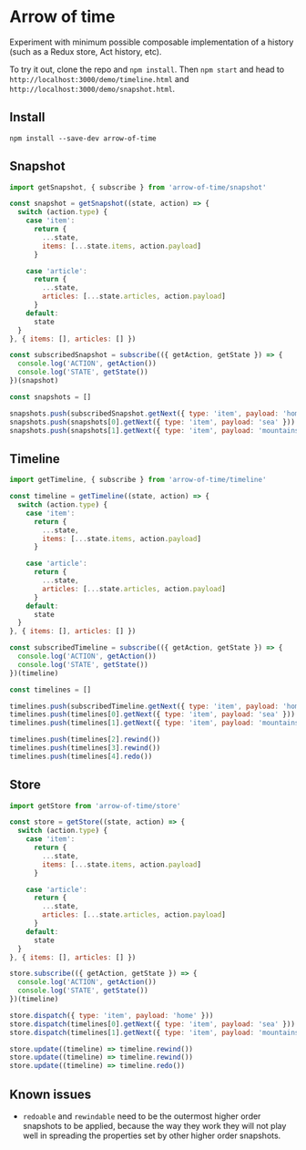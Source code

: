 # Arrow of time

Experiment with minimum possible composable implementation of a history (such as a Redux store, Act history, etc).

To try it out, clone the repo and `npm install`. Then `npm start` and head to `http://localhost:3000/demo/timeline.html` and `http://localhost:3000/demo/snapshot.html`.

## Install

```
npm install --save-dev arrow-of-time
```
## Snapshot

```javascript
import getSnapshot, { subscribe } from 'arrow-of-time/snapshot'

const snapshot = getSnapshot((state, action) => {
  switch (action.type) {
    case 'item':
      return {
        ...state,
        items: [...state.items, action.payload]
      }

    case 'article':
      return {
        ...state,
        articles: [...state.articles, action.payload]
      }
    default:
      state
  }
}, { items: [], articles: [] })

const subscribedSnapshot = subscribe(({ getAction, getState }) => {
  console.log('ACTION', getAction())
  console.log('STATE', getState())
})(snapshot)

const snapshots = []

snapshots.push(subscribedSnapshot.getNext({ type: 'item', payload: 'home' }))
snapshots.push(snapshots[0].getNext({ type: 'item', payload: 'sea' }))
snapshots.push(snapshots[1].getNext({ type: 'item', payload: 'mountains' }))
```

## Timeline

```javascript
import getTimeline, { subscribe } from 'arrow-of-time/timeline'

const timeline = getTimeline((state, action) => {
  switch (action.type) {
    case 'item':
      return {
        ...state,
        items: [...state.items, action.payload]
      }

    case 'article':
      return {
        ...state,
        articles: [...state.articles, action.payload]
      }
    default:
      state
  }
}, { items: [], articles: [] })

const subscribedTimeline = subscribe(({ getAction, getState }) => {
  console.log('ACTION', getAction())
  console.log('STATE', getState())
})(timeline)

const timelines = []

timelines.push(subscribedTimeline.getNext({ type: 'item', payload: 'home' }))
timelines.push(timelines[0].getNext({ type: 'item', payload: 'sea' }))
timelines.push(timelines[1].getNext({ type: 'item', payload: 'mountains' }))

timelines.push(timelines[2].rewind())
timelines.push(timelines[3].rewind())
timelines.push(timelines[4].redo())
```

## Store

```javascript
import getStore from 'arrow-of-time/store'

const store = getStore((state, action) => {
  switch (action.type) {
    case 'item':
      return {
        ...state,
        items: [...state.items, action.payload]
      }

    case 'article':
      return {
        ...state,
        articles: [...state.articles, action.payload]
      }
    default:
      state
  }
}, { items: [], articles: [] })

store.subscribe(({ getAction, getState }) => {
  console.log('ACTION', getAction())
  console.log('STATE', getState())
})(timeline)

store.dispatch({ type: 'item', payload: 'home' }))
store.dispatch(timelines[0].getNext({ type: 'item', payload: 'sea' }))
store.dispatch(timelines[1].getNext({ type: 'item', payload: 'mountains' }))

store.update((timeline) => timeline.rewind())
store.update((timeline) => timeline.rewind())
store.update((timeline) => timeline.redo())
```

## Known issues

- `redoable` and `rewindable` need to be the outermost higher order snapshots to be applied, because the way they work they will not play well in spreading the properties set by other higher order snapshots.
